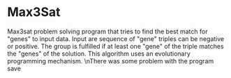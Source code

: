 # Max3Sat
Max3sat problem solving program that tries to find the best match for "genes" to input data. Input are sequence of "gene" triples can be negative or positive. The group is fulfilled if at least one "gene" of the triple matches the "genes" of the solution. This algorithm uses an evolutionary programming mechanism.
\nThere was some problem with the program save

